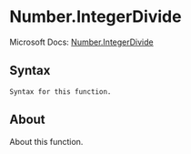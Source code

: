 ---
---

# Number.IntegerDivide

Microsoft Docs: [Number.IntegerDivide](https://docs.microsoft.com/en-us/powerquery-m/number-integerdivide)

## Syntax

```powerquery-m
Syntax for this function.
```

## About

About this function.

